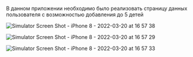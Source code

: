 В данном приложении необходимо было реализовать страницу данных пользователя с возможностью добавления до 5 детей

![Simulator Screen Shot - iPhone 8 - 2022-03-20 at 16 57 38](https://user-images.githubusercontent.com/82838416/159165988-1ca4f2d1-7c76-484a-b4a0-21fe9bab5f01.png)

![Simulator Screen Shot - iPhone 8 - 2022-03-20 at 16 57 29](https://user-images.githubusercontent.com/82838416/159165994-b6eaad24-c44c-45c9-8545-092d49d5a835.png)

![Simulator Screen Shot - iPhone 8 - 2022-03-20 at 16 57 33](https://user-images.githubusercontent.com/82838416/159165995-60e68f25-8b6b-4c7c-bf37-1cc2013f5759.png)
